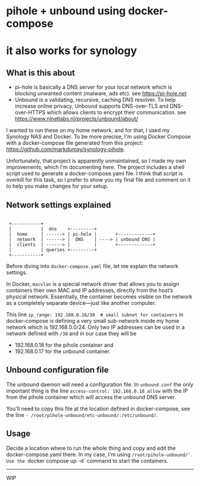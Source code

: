 # pihole + unbound using docker-compose
# it also works for synology

## What is this about

- pi-hole is basically a DNS server for your local network which is blocking unwanted content (malware, ads etc). see https://pi-hole.net
- Unbound is a validating, recursive, caching DNS resolver. To help increase online privacy, Unbound supports DNS-over-TLS and DNS-over-HTTPS which allows clients to encrypt their communication. see https://www.nlnetlabs.nl/projects/unbound/about/

I wanted to run these on my home network, and for that, I used my Synology NAS and Docker. To be more precise, I'm using Docker Compose with a docker-compose file generated from this project: https://github.com/markdumay/synology-pihole.

Unfortunately, that project is apparently unmaintained, so I made my own improvements, which I'm documenting here. The project includes a shell script used to generate a docker-compose.yaml file. I think that script is overkill for this task, so I prefer to show you my final file and comment on it to help you make changes for your setup.


## Network settings explained

```
  
 +-----------+
 |           |  dns    +---------+
 |  home     | ------> | pi-hole |       +-------------+
 |  network  | ------> |  DNS    | ----> | unbound DNS |
 |  clients  | ------> |         |       +-------------+
 |           | queries +---------+
 +-----------+

```

Before diving into `docker-compose.yaml` file, let me explain the network settings. 

In Docker, `macvlan` is a special network driver that allows you to assign containers their own MAC and IP addresses, directly from the host’s physical network. Essentially, the container becomes visible on the network as a completely separate device—just like another computer.

This line `ip_range: 192.168.0.16/30  # small subnet for containers` in docker-compose is defining a very small sub-network inside my home network which is 192.168.0.0/24. Only two IP addresses can be used in a network defined with `/30` and in our case they will be 

- 192.168.0.18 for the pihole container and 
- 192.168.0.17 for the unbound container.

## Unbound configuration file

The unbound daemon will need a configuration file. In `unbound.conf` the only important thing is the line `access-control: 192.168.0.18 allow` with the IP from the pihole container which will access the unbound DNS server.

You'll need to copy this file at the location defined in docker-compose, see the line `- /root/pihole-unbound/etc-unbound/:/etc/unbound/`.

## Usage

Decide a location where to run the whole thing and copy and edit the docker-compose.yaml there. In my case, I'm using `/root/pihole-unbound/'. Use the `docker compose up -d` command to start the containers.

---
WIP
 

